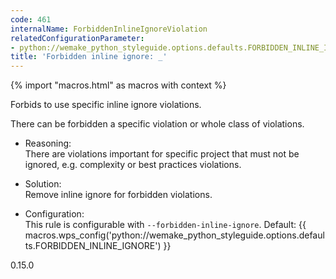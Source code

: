 ```yaml
---
code: 461
internalName: ForbiddenInlineIgnoreViolation
relatedConfigurationParameter:
- python://wemake_python_styleguide.options.defaults.FORBIDDEN_INLINE_IGNORE
title: 'Forbidden inline ignore: _'
---
```


{% import "macros.html" as macros with context %}

Forbids to use specific inline ignore violations.

There can be forbidden a specific violation or whole class of
violations.

  - Reasoning:  
    There are violations important for specific project that must not be
    ignored, e.g. complexity or best practices violations.

  - Solution:  
    Remove inline ignore for forbidden violations.

  - Configuration:  
    This rule is configurable with `--forbidden-inline-ignore`. Default:
    {{ macros.wps_config('python://wemake_python_styleguide.options.defaults.FORBIDDEN_INLINE_IGNORE') }}

<div class="versionadded">

0.15.0

</div>